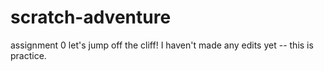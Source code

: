 # scratch-adventure
assignment 0 let's jump off the cliff!
I  haven't made any edits yet -- this is practice. 
